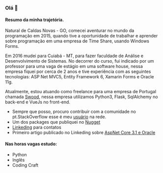 ### Olá 👋

#### Resumo da minha trajetória.

Natural de Caldas Novas - GO, comecei aventurar no mundo da programação em 2015, quando tive a oportunidade de trabalhar e aprender sobre programação em uma empresa de Time Share, usando Windows Forms.

Em 2016 mudei para Cuiabá - MT, para fazer faculdade de Análise e Desenvolvimento de Sistemas. No decorrer do curso, fui indicado por um professor para uma vaga de estágio em uma software house, nessa empresa fiquei por cerca de 2 anos e tive experiência com as seguintes tecnologias: ASP Net MVC5, Entity Framework 6, Xamarin Forms e Oracle 11g.

Atualmente, estou atuando como freelance para uma empresa de Portugal chamada [Swood](https://useswood.com/), nessa empresa utilizamos Python3, Flask, SqlAlchemy no back-end e VueJs no front-end.

* Sempre que posso, procuro contribuir com a comunidade no pt.StackOverflow esse é meu [usuário](https://pt.stackoverflow.com/users/41472/samuel-renan-gon%c3%a7alves-vaz) na rede.
* Um dos packages que publiquei no [Nugget](https://www.nuget.org/packages/DapperExtensions.Oracle/)
* [Linkeding](https://www.linkedin.com/in/samuel-renan-gon%C3%A7alves-vaz-b6b83a103/) para contatos
* Primeiro artigo publicado no Linkeding sobre [AspNet Core 3.1 e Oracle](https://www.linkedin.com/pulse/aspnet-core-31-e-oracle-samuel-renan-g-vaz/)

#### Nas horas vagas estudo:

 - Python
 - Inglês
 - Coding Craft

<!--
**samuelrvg/samuelrvg** is a ✨ _special_ ✨ repository because its `README.md` (this file) appears on your GitHub profile.

Here are some ideas to get you started:

- 🔭 I’m currently working on ...
- 🌱 I’m currently learning ...
- 👯 I’m looking to collaborate on ...
- 🤔 I’m looking for help with ...
- 💬 Ask me about ...
- 📫 How to reach me: ...
- 😄 Pronouns: ...
- ⚡ Fun fact: ...
-->
